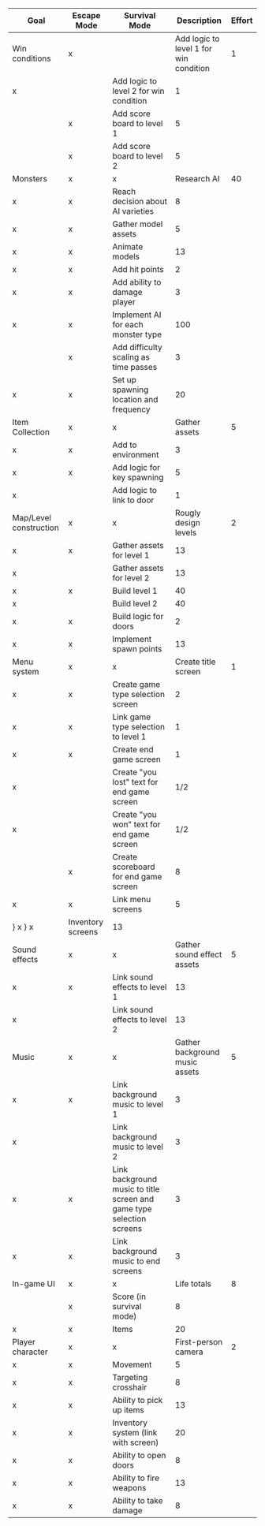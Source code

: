 Goal | Escape Mode | Survival Mode | Description | Effort
-----|-------------|---------------|-------------|-------
Win conditions | x |  | Add logic to level 1 for win condition | 1
 | x |   | Add logic to level 2 for win condition | 1
 |   | x | Add score board to level 1 | 5
 |   | x | Add score board to level 2 | 5
Monsters | x | x | Research AI | 40
 | x | x | Reach decision about AI varieties | 8
 | x | x | Gather model assets | 5
 | x | x | Animate models | 13
 | x | x | Add hit points | 2
 | x | x | Add ability to damage player | 3
 | x | x | Implement AI for each monster type | 100
 |   | x | Add difficulty scaling as time passes | 3
 | x | x | Set up spawning location and frequency | 20
Item Collection | x | x | Gather assets | 5
 | x | x | Add to environment | 3
 | x | x | Add logic for key spawning | 5
 | x |   | Add logic to link to door | 1
Map/Level construction | x | x | Rougly design levels | 2
 | x | x | Gather assets for level 1 | 13
 | x |   | Gather assets for level 2 | 13
 | x | x | Build level 1 | 40
 | x |   | Build level 2 | 40
 | x | x | Build logic for doors | 2
 | x | x | Implement spawn points | 13
Menu system | x | x | Create title screen | 1
 | x | x | Create game type selection screen | 2
 | x | x | Link game type selection to level 1 | 1
 | x | x | Create end game screen | 1
 | x |   | Create "you lost" text for end game screen | 1/2
 | x |   | Create "you won" text for end game screen | 1/2
 |   | x | Create scoreboard for end game screen | 8
 | x | x | Link menu screens | 5
 } x } x | Inventory screens | 13
Sound effects | x | x | Gather sound effect assets | 5
 | x | x | Link sound effects to level 1 | 13
 | x |   | Link sound effects to level 2 | 13
Music | x | x | Gather background music assets | 5
 | x | x | Link background music to level 1 | 3
 | x |   | Link background music to level 2 | 3
 | x | x | Link background music to title screen and game type selection screens | 3
 | x | x | Link background music to end screens | 3
In-game UI | x | x | Life totals | 8
 |   | x | Score (in survival mode) | 8
 | x | x | Items | 20
Player character| x | x | First-person camera | 2
 | x | x | Movement | 5
 | x | x | Targeting crosshair | 8
 | x | x | Ability to pick up items | 13
 | x | x | Inventory system (link with screen) | 20
 | x | x | Ability to open doors | 8
 | x | x | Ability to fire weapons | 13
 | x | x | Ability to take damage | 8
